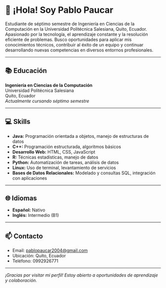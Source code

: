 # 👋 ¡Hola! Soy Pablo Paucar

Estudiante de séptimo semestre de Ingeniería en Ciencias de la Computación en la Universidad Politécnica Salesiana, Quito, Ecuador. 
Apasionado por la tecnología, el aprendizaje constante y la resolución eficiente de problemas. Busco oportunidades para aplicar mis conocimientos técnicos, contribuir al éxito de un equipo y continuar desarrollando nuevas competencias en diversos entornos profesionales.

---

## 📚 Educación

**Ingeniería en Ciencias de la Computación**  
Universidad Politécnica Salesiana  
Quito, Ecuador  
*Actualmente cursando séptimo semestre*

---

## 💻 Skills

- **Java:** Programación orientada a objetos, manejo de estructuras de datos
- **C++:** Programación estructurada, algoritmos básicos
- **Desarrollo Web:** HTML, CSS, JavaScript
- **R:** Técnicas estadísticas, manejo de datos
- **Python:** Automatización de tareas, análisis de datos
- **Linux:** Uso de terminal, levantamiento de servicios
- **Bases de Datos Relacionales:** Modelado y consultas SQL, integración con aplicaciones

---

## 🌐 Idiomas

- **Español:** Nativo  
- **Inglés:** Intermedio (B1)

---

## 📫 Contacto

- Email: [pablopaucar2004@gmail.com](mailto:pablopaucar2004@gmail.com)
- Ubicación: Quito, Ecuador
- Teléfono: 0992926771

---

*¡Gracias por visitar mi perfil! Estoy abierto a oportunidades de aprendizaje y colaboración.*

